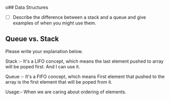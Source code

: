 o## Data Structures
* [ ] Describe the difference between a stack and a queue and give examples of when you might use them.

## Queue vs. Stack
Please write your explanation below.

Stack :- It's a LIFO concept, which means the last element pushed to array will be poped first.
		 And I can use it.


Queue :- It's a FIFO concept, which means First element that pushed to the array is the first element that 			 will be poped from it.

Usage:- When we are caring about ordering of elements.